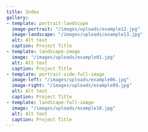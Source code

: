 ```yaml
---
title: Index
gallery:
- template: portrait-landscape
  image-portrait: "/images/uploads/example12.jpg"
  image-landscape: "/images/uploads/example13.jpg"
  alt: Alt text
  caption: Project Title
- template: landscape-image
  image: "/images/uploads/example01.jpg"
  alt: Alt text
  caption: Project Title
- template: portrait-side-full-image
  image-left: "/images/uploads/example06.jpg"
  image-right: "/images/uploads/example09.jpg"
  alt: Alt text
  caption: Project Title
- template: landscape-full-image
  image: "/images/uploads/example10.jpg"
  alt: Alt text
  caption: Project Title
---
```

